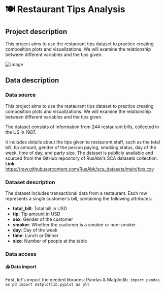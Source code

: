# 🍽️ Restaurant Tips Analysis

## Project description
This project aims to use the restaurant tips dataset to practice creating composition plots and visualizations. We will examine the relationship between different variables and the tips given.

![image](https://github.com/user-attachments/assets/5cbc2051-9678-4cd6-83a2-8c1ab99fd2b2)

## Data description

### Data source
This project aims to use the restaurant tips dataset to practice creating composition plots and visualizations. We will examine the relationship between different variables and the tips given.

The dataset consists of information from 244 restaurant bills, collected in the US in 1987.

It includes details about the tips given to restaurant staff, such as the total bill, tip amount, gender of the person paying, smoking status, day of the week, time of day, and party size.
The dataset is publicly available and sourced from the GitHub repository of RusAbk’s SCA datasets collection.
**Link**: https://raw.githubusercontent.com/RusAbk/sca_datasets/main/tips.csv

### Dataset description
The dataset includes transactional data from a restaurant. Each row represents a single customer's bill, containing the following attributes:
+ **total_bill**: Total bill in USD
+ **tip**: Tip amount in USD
+ **sex**: Gender of the customer
+ **smoker**: Whether the customer is a smoker or non-smoker
+ **day**: Day of the week
+ **time**: Lunch or Dinner
+ **size**: Number of people at the table

### Data access
#### 📥 Data import
First, let's import the needed libraries: Pandas & Matplotlib.
`
import pandas as pd
import matplotlib.pyplot as plt
`
